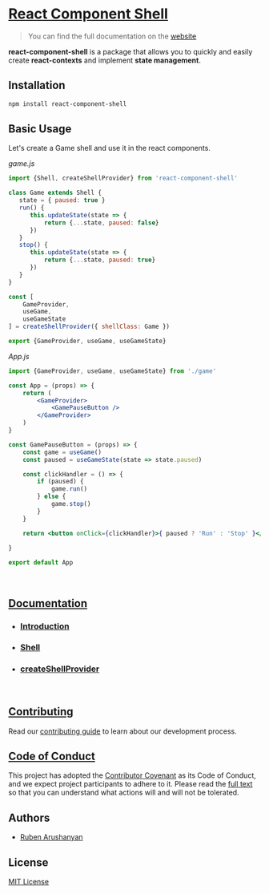 # [React Component Shell](https://ruben-arushanyan.github.io/react-component-shell/)
> You can find the full documentation on the [website](https://ruben-arushanyan.github.io/react-component-shell/)

**react-component-shell** is a package that allows you to quickly and easily create **react-contexts** and implement **state management**.

## Installation

```bash
npm install react-component-shell
```

## Basic Usage

Let's create a Game shell and use it in the react components.

*game.js*
```js
import {Shell, createShellProvider} from 'react-component-shell'

class Game extends Shell {
   state = { paused: true }
   run() {
      this.updateState(state => {
          return {...state, paused: false}
      })
   }
   stop() {
      this.updateState(state => {
          return {...state, paused: true}
      })
   }
}

const [
    GameProvider,
    useGame, 
    useGameState
] = createShellProvider({ shellClass: Game })

export {GameProvider, useGame, useGameState}

```

*App.js*
```jsx
import {GameProvider, useGame, useGameState} from './game'

const App = (props) => {
    return (
        <GameProvider>
            <GamePauseButton />
        </GameProvider>
    )
}

const GamePauseButton = (props) => {
    const game = useGame()
    const paused = useGameState(state => state.paused)

    const clickHandler = () => {
        if (paused) {
            game.run()
        } else {
            game.stop()
        }
    }

    return <button onClick={clickHandler}>{ paused ? 'Run' : 'Stop' }</button>
    
}

export default App
```

<br/>

## [Documentation](https://ruben-arushanyan.github.io/react-component-shell/)


- ### [Introduction](https://ruben-arushanyan.github.io/react-component-shell/docs/introduction)
- ### [Shell](https://ruben-arushanyan.github.io/react-component-shell/docs/shell)
- ### [createShellProvider](https://ruben-arushanyan.github.io/react-component-shell/docs/createShellProvider)


<br/>

## [Contributing](https://github.com/ruben-arushanyan/react-component-shell/blob/master/CONTRIBUTING.md)

Read our [contributing guide](https://github.com/ruben-arushanyan/react-component-shell/blob/master/CONTRIBUTING.md) to learn about our development process.

## [Code of Conduct](https://github.com/ruben-arushanyan/react-component-shell/blob/master/CODE_OF_CONDUCT.md)

This project has adopted the [Contributor Covenant](https://www.contributor-covenant.org) as its Code of Conduct, and we expect project participants to adhere to it. Please read the [full text](https://github.com/ruben-arushanyan/react-component-shell/blob/master/CODE_OF_CONDUCT.md) so that you can understand what actions will and will not be tolerated.

## Authors

- [Ruben Arushanyan](https://github.com/ruben-arushanyan)
## License

[MIT License](https://github.com/Ruben-Arushanyan/react-component-shell/blob/master/LICENSE)
